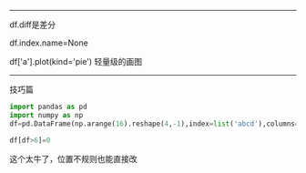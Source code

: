 
-------


df.diff是差分


df.index.name=None

df['a'].plot(kind='pie')
轻量级的画图



-------


技巧篇

```py
import pandas as pd
import numpy as np
df=pd.DataFrame(np.arange(16).reshape(4,-1),index=list('abcd'),columns=list('gfjk'))

df[df>6]=0
```

这个太牛了，位置不规则也能直接改
